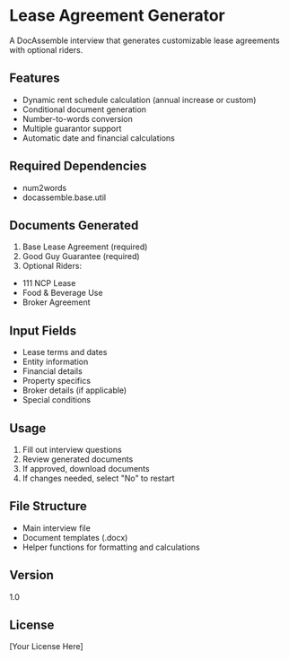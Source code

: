 # Lease Agreement Generator
A DocAssemble interview that generates customizable lease agreements with optional riders.

## Features
- Dynamic rent schedule calculation (annual increase or custom)
- Conditional document generation
- Number-to-words conversion
- Multiple guarantor support
- Automatic date and financial calculations

## Required Dependencies
- num2words
- docassemble.base.util

## Documents Generated
1. Base Lease Agreement (required)
2. Good Guy Guarantee (required)
3. Optional Riders:
  - 111 NCP Lease
  - Food & Beverage Use
  - Broker Agreement

## Input Fields
- Lease terms and dates
- Entity information
- Financial details
- Property specifics
- Broker details (if applicable)
- Special conditions

## Usage
1. Fill out interview questions
2. Review generated documents
3. If approved, download documents
4. If changes needed, select "No" to restart

## File Structure
- Main interview file
- Document templates (.docx)
- Helper functions for formatting and calculations

## Version
1.0

## License
[Your License Here]